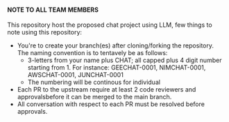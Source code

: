 #### NOTE TO ALL TEAM MEMBERS

This repository host the proposed chat project using LLM, few things to note using this repository:
* You're to create your branch(es) after cloning/forking the repository. The naming convention is to tentavely be as follows:
    * 3-letters from your name plus CHAT; all capped plus 4 digit number starting from 1. For instance:
        GEECHAT-0001,
        NIMCHAT-0001,
        AWSCHAT-0001,
        JUNCHAT-0001
    * The numbering will be continous for individual
* Each PR to the upstream require at least 2 code reviewers and approvalsbefore it can be merged to the main branch.
* All conversation with respect to each PR must be resolved before approvals.